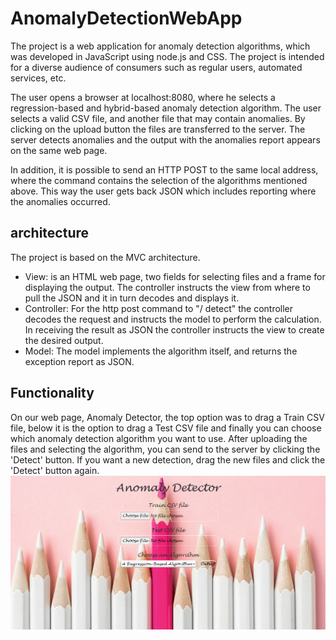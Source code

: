 # AnomalyDetectionWebApp

The project is a web application for anomaly detection algorithms, which was developed in JavaScript using node.js and CSS.
The project is intended for a diverse audience of consumers such as regular users, automated services, etc.

The user opens a browser at localhost:8080, where he selects a regression-based and hybrid-based anomaly detection algorithm.
The user selects a valid CSV file, and another file that may contain anomalies.
By clicking on the upload button the files are transferred to the server.
The server detects anomalies and the output with the anomalies report appears on the same web page.

In addition, it is possible to send an HTTP POST to the same local address, where the command contains the selection of the algorithms mentioned above.
This way the user gets back JSON which includes reporting where the anomalies occurred.

## architecture
The project is based on the MVC architecture.
* View: is an HTML web page, two fields for selecting files and a frame for displaying the output.
The controller instructs the view from where to pull the JSON and it in turn decodes and displays it.
* Controller: For the http post command to "/ detect" the controller decodes the request and instructs the model to perform the calculation.
In receiving the result as JSON the controller instructs the view to create the desired output.
* Model: The model implements the algorithm itself, and returns the exception report as JSON.

## Functionality
On our web page, Anomaly Detector, the top option was to drag a Train CSV file, 
below it is the option to drag a Test CSV file and finally you can choose which anomaly detection algorithm you want to use.
After uploading the files and selecting the algorithm, you can send to the server by clicking the 'Detect' button.
If you want a new detection, drag the new files and click the 'Detect' button again.
![](Image/AnomalyDetectionWebApp.PNG)

